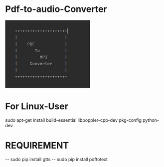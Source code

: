 # Pdf-to-audio-Converter
![](images/screen.png)

# For Linux-User


sudo apt-get install build-essential libpoppler-cpp-dev pkg-config python-dev

# REQUIREMENT

-- sudo pip install gtts
-- sudo pip install pdftotext
